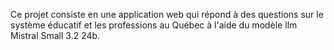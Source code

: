 Ce projet consiste en une application web qui répond à des questions sur le système éducatif et les professions au Québec à l'aide du modèle llm Mistral Small 3.2 24b.
